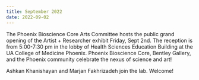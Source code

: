 ```yaml
---
title: September 2022
date: 2022-09-02
---
```


The Phoenix Bioscience Core Arts Committee hosts the public grand opening of the Artist + Researcher exhibit Friday, Sept 2nd. The reception is from 5:00-7:30 pm in the lobby of Health Sciences Education Building at the UA College of Medicine Phoenix. Phoenix Bioscience Core, Bentley Gallery, and the Phoenix community celebrate the nexus of science and art!

Ashkan Khanishayan and Marjan Fakhrizadeh join the lab. Welcome!

<!--more-->
